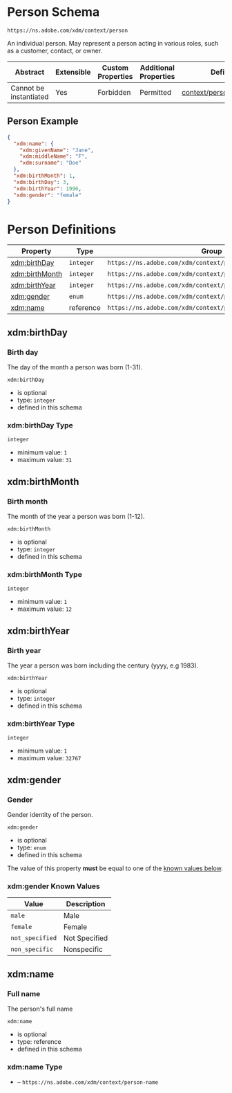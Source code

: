 
# Person Schema

```
https://ns.adobe.com/xdm/context/person
```

An individual person. May represent a person acting in various roles, such as a customer, contact, or owner.

| Abstract | Extensible | Custom Properties | Additional Properties | Defined In |
|----------|------------|-------------------|-----------------------|------------|
| Cannot be instantiated | Yes | Forbidden | Permitted | [context/person.schema.json](context/person.schema.json) |

## Person Example
```json
{
  "xdm:name": {
    "xdm:givenName": "Jane",
    "xdm:middleName": "F",
    "xdm:surname": "Doe"
  },
  "xdm:birthMonth": 1,
  "xdm:birthDay": 3,
  "xdm:birthYear": 1996,
  "xdm:gender": "female"
}
```

# Person Definitions

| Property | Type | Group |
|----------|------|-------|
| [xdm:birthDay](#xdm:birthDay) | `integer` | `https://ns.adobe.com/xdm/context/person#/definitions/person` |
| [xdm:birthMonth](#xdm:birthMonth) | `integer` | `https://ns.adobe.com/xdm/context/person#/definitions/person` |
| [xdm:birthYear](#xdm:birthYear) | `integer` | `https://ns.adobe.com/xdm/context/person#/definitions/person` |
| [xdm:gender](#xdm:gender) | `enum` | `https://ns.adobe.com/xdm/context/person#/definitions/person` |
| [xdm:name](#xdm:name) | reference | `https://ns.adobe.com/xdm/context/person#/definitions/person` |

## xdm:birthDay
### Birth day

The day of the month a person was born (1-31).

`xdm:birthDay`
* is optional
* type: `integer`
* defined in this schema

### xdm:birthDay Type


`integer`
* minimum value: `1`
* maximum value: `31`





## xdm:birthMonth
### Birth month

The month of the year a person was born (1-12).

`xdm:birthMonth`
* is optional
* type: `integer`
* defined in this schema

### xdm:birthMonth Type


`integer`
* minimum value: `1`
* maximum value: `12`





## xdm:birthYear
### Birth year

The year a person was born including the century (yyyy, e.g 1983).

`xdm:birthYear`
* is optional
* type: `integer`
* defined in this schema

### xdm:birthYear Type


`integer`
* minimum value: `1`
* maximum value: `32767`





## xdm:gender
### Gender

Gender identity of the person.


`xdm:gender`
* is optional
* type: `enum`
* defined in this schema

The value of this property **must** be equal to one of the [known values below](#xdm:gender-known-values).

### xdm:gender Known Values
| Value | Description |
|-------|-------------|
| `male` | Male |
| `female` | Female |
| `not_specified` | Not Specified |
| `non_specific` | Nonspecific |




## xdm:name
### Full name

The person&#39;s full name

`xdm:name`
* is optional
* type: reference
* defined in this schema

### xdm:name Type


* []() – `https://ns.adobe.com/xdm/context/person-name`




